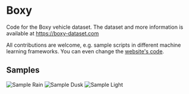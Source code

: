 # Boxy
Code for the Boxy vehicle dataset. The dataset and more information is available at https://boxy-dataset.com

All contributions are welcome, e.g. sample scripts in different machine learning frameworks.  You can even change the [website's code](https://github.com/karstenBehrendt/benchmarks_website/tree/master/benchmarks/boxy).

## Samples

![Sample Rain](https://github.com/karstenbehrendt/boxy/blob/master/samples/sample1.jpg)
![Sample Dusk](https://github.com/karstenbehrendt/boxy/blob/master/samples/sample2.jpg)
![Sample Light](https://github.com/karstenbehrendt/boxy/blob/master/samples/sample3.jpg)
